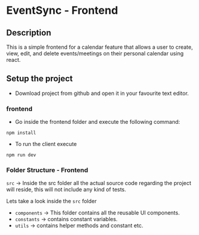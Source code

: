 # EventSync - Frontend

## Description
This is a simple frontend for a calendar feature that allows a user to create, view, edit, and delete events/meetings on their personal calendar using react.

## Setup the project

- Download project from github and open it in your favourite text editor.


### frontend

- Go inside the frontend folder and execute the following command:

```
npm install
```

- To run the client execute

```
npm run dev
```

 ### Folder Structure - Frontend

 `src` -> Inside the src folder all the actual source code regarding the project will reside, this will not include any kind of tests.

Lets take a look inside the `src` folder

 - `components` -> This folder contains all the reusable UI components.
 - `constants` -> contains constant variables.
 - `utils` -> contains helper methods and constant etc.
